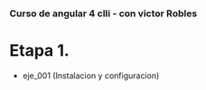 ### Curso de angular 4 clli - con victor Robles


# Etapa 1.
* eje_001 (Instalacion y configuracion)
